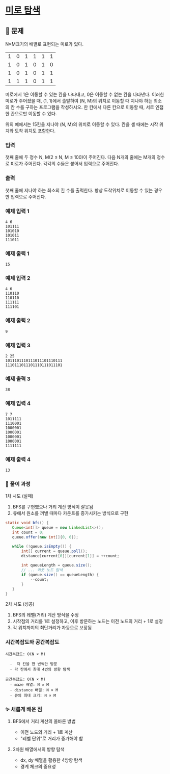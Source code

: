 # [미로 탐색](https://www.acmicpc.net/problem/2178)

## 📌 문제
N×M크기의 배열로 표현되는 미로가 있다.

|   |   |   |   |   |   |
|---|---|---|---|---|---|
| 1 | 0 | 1 | 1 | 1 | 1 |
| 1 | 0 | 1 | 0 | 1 | 0 |
| 1 | 0 | 1 | 0 | 1 | 1 |
| 1 | 1 | 1 | 0 | 1 | 1 |

미로에서 1은 이동할 수 있는 칸을 나타내고, 0은 이동할 수 없는 칸을 나타낸다. 이러한 미로가 주어졌을 때, (1, 1)에서 출발하여 (N, M)의 위치로 이동할 때 지나야 하는 최소의 칸 수를 구하는 프로그램을 작성하시오. 한 칸에서 다른 칸으로 이동할 때, 서로 인접한 칸으로만 이동할 수 있다.

위의 예에서는 15칸을 지나야 (N, M)의 위치로 이동할 수 있다. 칸을 셀 때에는 시작 위치와 도착 위치도 포함한다.

### 입력
첫째 줄에 두 정수 N, M(2 ≤ N, M ≤ 100)이 주어진다. 다음 N개의 줄에는 M개의 정수로 미로가 주어진다. 각각의 수들은 붙어서 입력으로 주어진다.

### 출력
첫째 줄에 지나야 하는 최소의 칸 수를 출력한다. 항상 도착위치로 이동할 수 있는 경우만 입력으로 주어진다.


### 예제 입력 1

    4 6
    101111
    101010
    101011
    111011

### 예제 출력 1
   
    15


### 예제 입력 2

    4 6
    110110
    110110
    111111
    111101

### 예제 출력 2
   
    9


### 예제 입력 3

    2 25
    1011101110111011101110111
    1110111011101110111011101

### 예제 출력 3
   
    38


### 예제 입력 4

    7 7
    1011111
    1110001
    1000001
    1000001
    1000001
    1000001
    1111111


### 예제 출력 4
   
    13




### 🧰 풀이 과정

1차 시도 (실패)
1. BFS를 구현했으나 거리 계산 방식이 잘못됨
2. 큐에서 원소를 꺼낼 때마다 카운트를 증가시키는 방식으로 구현
```java
static void bfs() {
   Queue<int[]> queue = new LinkedList<>();
   int count = 0;
   queue.offer(new int[]{0, 0});

   while (!queue.isEmpty()) {
       int[] current = queue.poll();
       distance[current[0]][current[1]] = ++count;
       
       int queueLength = queue.size();
       // ... 이웃 노드 탐색
       if (queue.size() == queueLength) {
           --count;
       }
   }
}
```

2차 시도 (성공)
1. BFS의 레벨(거리) 계산 방식을 수정 
2. 시작점의 거리를 1로 설정하고, 이후 방문하는 노드는 이전 노드의 거리 + 1로 설정 
3. 각 위치까지의 최단거리가 자동으로 보장됨

### 시간복잡도와 공간복잡도


    시간복잡도: O(N × M)

      -  각 칸을 한 번씩만 방문
      - 각 칸에서 최대 4번의 방향 탐색

    공간복잡도: O(N × M)
      - maze 배열: N × M
      - distance 배열: N × M
      - 큐의 최대 크기: N × M


### ✨ 새롭게 배운 점
1. BFS에서 거리 계산의 올바른 방법
   - 이전 노드의 거리 + 1로 계산
   - "레벨 단위"로 거리가 증가해야 함


2. 2차원 배열에서의 방향 탐색
   - dx, dy 배열을 활용한 4방향 탐색
   - 경계 체크의 중요성

